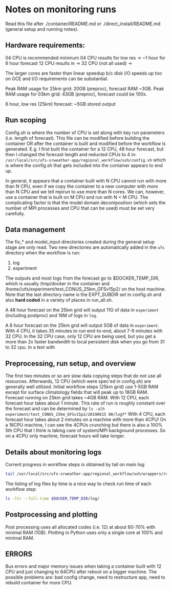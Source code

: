 # Notes on monitoring runs

Read this file after ./container/README.md or
./direct_install/README.md (general setup and running notes).

## Hardware requirements:

04 CPU is recommended minimum
04 CPU results for low res -> ~1 hour for 6 hour forecast
12 CPU results in ->
32 CPU (not all used) ->

The larger cores are faster than linear speedup
b/c disk I/O speeds up too on GCE and I/O requirements
can be substantial.

Peak RAM usage for 25km grid: 20GB (preproc), forecast RAM ~3GB.
Peak RAM usage for 03km grid: 43GB (preproc), forecast could be 100x.

6 hour, low res (25km) forecast: ~5GB stored output


## Run scoping

Config.sh is where the number of CPU is set along with key run
parameters (i.e. length of forecast).  This file can be modified
before building the container OR after the container is built and
modified before the workflow is generated.  E.g. I first built the
container for a 12 CPU, 48 hour forecast, but then I changed the
forecast length and reducted CPUs to 4 in:
`/usr/local/src/ufs-srweather-app/regional_workflow/ush/config.sh`
which is where the config.sh that gets included into the container
appears to end up.

In general, it appears that a container built with N CPU cannot
run with more than N CPU, even if we copy the container to a new
computer with more than N CPU and we tell mpirun to use more than
N cores.  We can, however, use a container that is built on M CPU
and run with N < M CPU.  The complicating factor is that the
model domain decomposition (which sets the number of MPI
processes and CPU that can be used) must be set very carefully.

## Data management

The fix_* and model_input directories created during
the general setup stage are only read.
Two new directories are automatically added in the
`ufs` directory when the
workflow is run:
1. log
2. experiment

The outputs and most logs from the forecast go to
$DOCKER_TEMP_DIR, which is usually /tmp/docker in
the container and /home/<user>/ufs/experiment/test_CONUS_25km_GFSv15p2/
on the host machine.  Note that the last directory
name is the EXPT_SUBDIR set in config.sh and also
**hard coded** in a variety of places in run_all.sh.

A 48 hour forecast on the 25km grid will output
11G of data in `experiment` (including postproc)
and 16M of logs in `log`.

A 6 hour forecast on the 25km grid will output
5GB of data in `experiment`.  With 4 CPU, it
takes 35 minutes to run end-to-end, about 7-9
minutes with 32 CPU.  In the 32 CPU case,
only 12 CPU are being used, but you get a
more than 2x faster bandwidth to local persistent
disk when you go from 31 to 32 cpu.  In a test
with 

## Preprocessing, run setup, and overview

The first two minutes or so are slow data copying steps that
do not use all resources. Afterwards, 12 CPU (which were spec'ed
in config.sh) are generally well utilized.  Initial
workflow steps (25km grid) use 1-5GB RAM except for surface
climatology fields that will peak up to 18GB RAM.
Forecast running on 25km grid takes ~4GB RAM.
With 12 CPU, each forecast hour takes about 1 minute.  This
rate of run is roughly constant over the forecast and
can be determined by `ls -alh experiment/test_CONUS_25km_GFSv15p2/20190615
00/logf*`
With 4 CPU, each forecast hour takes about 2 minutes on a machine with
more than 4CPU!  On a 16CPU machine, I can see the 4CPUs crunching but
there is also a 100% 5th CPU that I think is taking care of system/MPI
background processes.  So on a 4CPU only machine, forecast hours will
take longer.


## Details about monitoring logs

Current progress in workflow steps is obtained by tail on main log:
```bash
tail /usr/local/src/ufs-srweather-app/regional_workflow/ush/wrappers/run_all.log
```

The listing of log files by time is a nice way to check
run time of each workflow step:
```bash
ls -ltr --full-time $DOCKER_TEMP_DIR/log/
```

## Postprocessing and plotting

Post processing uses all allocated codes (i.e. 12) at about 60-70% with minimal RAM (1GB).
Plotting in Python uses only a single core at 100% and minimal RAM.

## ERRORS

Bus errors and major memory issues when taking a container built with 12 CPU and just changing to 64CPU after reboot on a bigger machine. The possible problems are: bad config change, need to restructure app, need to rebuild container for more CPU.